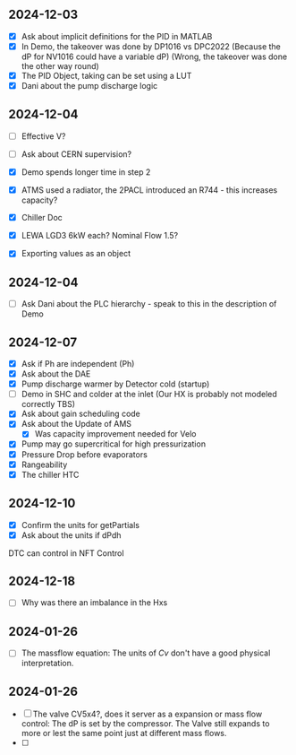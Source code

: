 

## 2024-12-03

- [x] Ask about implicit definitions for the PID in MATLAB
- [x] In Demo, the takeover was done by DP1016 vs DPC2022 (Because the dP for NV1016 could have a variable dP) (Wrong, the takeover was done the other way round)
- [x] The PID Object, taking can be set using a LUT
- [x] Dani about the pump discharge logic

## 2024-12-04

- [ ] Effective V?
- [ ] Ask about CERN supervision?

- [x] Demo spends longer time in step 2
- [x] ATMS used a radiator, the 2PACL introduced an R744 - this increases capacity?
- [x] Chiller Doc
- [x] LEWA LGD3 6kW each? Nominal Flow 1.5?
- [x] Exporting values as an object

## 2024-12-04

- [ ] Ask Dani about the PLC hierarchy - speak to this in the description of Demo
## 2024-12-07

- [x] Ask if Ph are independent (Ph)
- [x] Ask about the DAE
- [x] Pump discharge warmer by Detector cold (startup)
- [ ] Demo in SHC and colder at the inlet (Our HX is probably not modeled correctly TBS)
- [x] Ask about gain scheduling code
- [x] Ask about the Update of AMS
	- [x] Was capacity improvement needed for Velo
- [x] Pump may go supercritical for high pressurization
- [x] Pressure Drop before evaporators
- [x] Rangeability
- [x] The chiller HTC
## 2024-12-10

- [x] Confirm the units for getPartials
- [x] Ask about the units if dPdh

DTC can control in NFT Control

## 2024-12-18

- [ ] Why was there an imbalance in the Hxs

## 2024-01-26

- [ ] The massflow equation: The units of $Cv$ don't have a good physical interpretation.

## 2024-01-26

- [ ] The valve CV5x4?, does it server as a expansion or mass flow control: The dP is set by the compressor. The Valve still expands to more or lest the same point just at different mass flows.
- [ ] 
